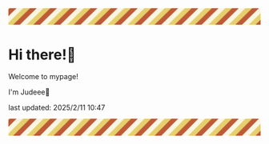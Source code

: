 <!-- Header image -->
<img src="./pokemon/pokemon_38.png" width="1000">

# Hi there!👋

Welcome to mypage!

I'm Judeee🐷

last updated: 2025/2/11 10:47

<!-- Footer image -->
<img src="./pokemon/pokemon_38.png" width="1000">
